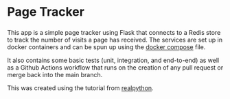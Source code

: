 # Page Tracker

###
This app is a simple page tracker using Flask that connects to a Redis store to track the number of visits a page has received.
The services are set up in docker containers and can be spun up using the [docker compose](docker-compose.yml) file. 

It also contains some basic tests (unit, integration, and end-to-end) as well as a Github Actions workflow that runs on the
creation of any pull request or merge back into the main branch.

This was created using the tutorial from [realpython](https://realpython.com/docker-continuous-integration/).
